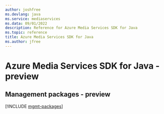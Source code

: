 ```yaml
---
author: joshfree
ms.devlang: java
ms.service: mediaservices
ms.data: 09/01/2022
description: Reference for Azure Media Services SDK for Java
ms.topic: reference
title: Azure Media Services SDK for Java
ms.author: jfree
---
```

# Azure Media Services SDK for Java - preview

## Management packages - preview
[!INCLUDE [mgmt-packages](media-services-mgmt-index.md)]
